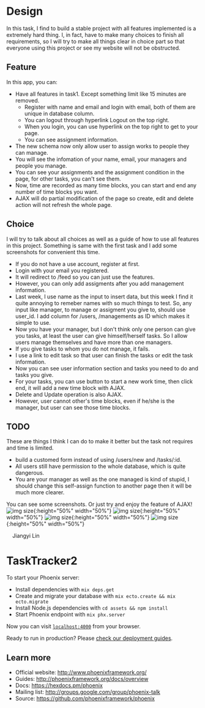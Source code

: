 # Design
In this task, I find to build a stable project with all features implemented is a extremely hard thing. I, in fact, have to make many choices to finish all requirements, so I will try to make all things clear in choice part so that everyone using this project or see my website will not be obstructed.

## Feature
In this app, you can:
  * Have all features in task1. Except something limit like 15 minutes are removed.
    - Register with name and email and login with email, both of them are unique in database column.
	- You can logout through hyperlink Logout on the top right.
	- When you login, you can use hyperlink on the top right to get to your page.
	- You can see assignment information.
  * The new schema now only allow user to assign works to people they can manage.
  * You will see the infomation of your name, email, your managers and people you manage.
  * You can see your assignments and the assignment condition in the page, for other tasks, you can't see them.
  * Now, time are recorded as many time blocks, you can start and end any number of time blocks you want.
  * AJAX will do partial modification of the page so create, edit and delete action will not refresh the whole page.

## Choice
I will try to talk about all choices as well as a guide of how to use all features in this project. Something is same with the first task and I add some screenshots for convenient this time.
  * If you do not have a use account, register at first.
  * Login with your email you registered.
  * It will redirect to /feed so you can just use the features.
  * However, you can only add assigments after you add management information.
  * Last week, I use name as the input to insert data, but this week I find it quite annoying to remeber names with so much things to test. So, any input like manager, to manage or assigment you give to, should use user_id. I add column for /users, /managements as ID which makes it simple to use.
  * Now you have your manager, but I don't think only one person can give you tasks, at least the user can give himself/herself tasks. So I allow users manage themselves and have more than one managers.
  * If you give tasks to whom you do not manage, it fails.
  * I use a link to edit task so that user can finish the tasks or edit the task information.
  * Now you can see user information section and tasks you need to do and tasks you give.
  * For your tasks, you can use button to start a new work time, then click end, it will add a new time block with AJAX.
  * Delete and Update operation is also AJAX.
  * However, user cannot other's time blocks, even if he/she is the manager, but user can see those time blocks.

## TODO
These are things I think I can do to make it better but the task not requires and time is limited.
  * build a customed form instead of using /users/new and /tasks/:id.
  * All users still have permission to the whole database, which is quite dangerous.
  * You are your manager as well as the one managed is kind of stupid, I should change this self-assign function to another page then it will be much more clearer.


You can see some screenshots. Or just try and enjoy the feature of AJAX!
![img size](https://raw.githubusercontent.com/ljy95135/task_tracker2/master/screenshots/01.png){:height="50%" width="50%"}
![img size](https://raw.githubusercontent.com/ljy95135/task_tracker2/master/screenshots/02.png){:height="50%" width="50%"}
![img size](https://raw.githubusercontent.com/ljy95135/task_tracker2/master/screenshots/03.png){:height="50%" width="50%"}
![img size](https://raw.githubusercontent.com/ljy95135/task_tracker2/master/screenshots/04.png){:height="50%" width="50%"}

&nbsp;
&nbsp;
Jiangyi Lin

# TaskTracker2

To start your Phoenix server:

  * Install dependencies with `mix deps.get`
  * Create and migrate your database with `mix ecto.create && mix ecto.migrate`
  * Install Node.js dependencies with `cd assets && npm install`
  * Start Phoenix endpoint with `mix phx.server`

Now you can visit [`localhost:4000`](http://localhost:4000) from your browser.

Ready to run in production? Please [check our deployment guides](http://www.phoenixframework.org/docs/deployment).

## Learn more

  * Official website: http://www.phoenixframework.org/
  * Guides: http://phoenixframework.org/docs/overview
  * Docs: https://hexdocs.pm/phoenix
  * Mailing list: http://groups.google.com/group/phoenix-talk
  * Source: https://github.com/phoenixframework/phoenix
